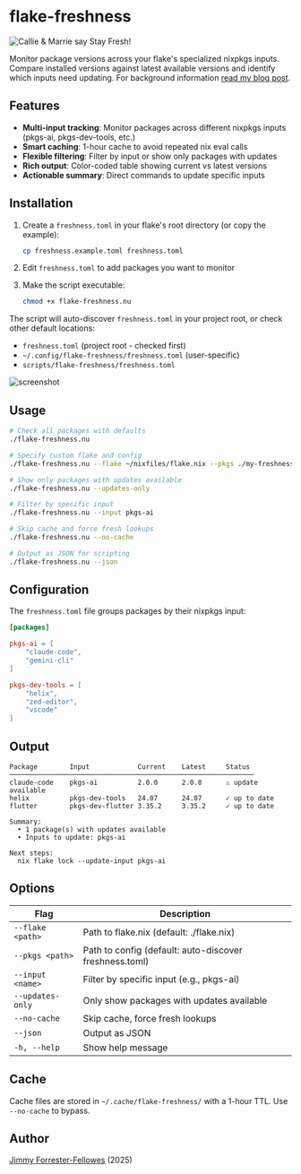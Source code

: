 # flake-freshness

![Callie & Marrie say Stay Fresh!](https://www.jimmyff.co.uk/processed_images/stay-fresh.453646a2f5f5794f.webp)

Monitor package versions across your flake's specialized nixpkgs inputs. Compare installed versions against latest available versions and identify which inputs need updating. For background information [read my blog post](https://www.jimmyff.co.uk/blog/keeping-my-nix-inputs-fresh/).

## Features

- **Multi-input tracking**: Monitor packages across different nixpkgs inputs (pkgs-ai, pkgs-dev-tools, etc.)
- **Smart caching**: 1-hour cache to avoid repeated nix eval calls
- **Flexible filtering**: Filter by input or show only packages with updates
- **Rich output**: Color-coded table showing current vs latest versions
- **Actionable summary**: Direct commands to update specific inputs

## Installation

1. Create a `freshness.toml` in your flake's root directory (or copy the example):
   ```bash
   cp freshness.example.toml freshness.toml
   ```

2. Edit `freshness.toml` to add packages you want to monitor

3. Make the script executable:
   ```bash
   chmod +x flake-freshness.nu
   ```

The script will auto-discover `freshness.toml` in your project root, or check other default locations:

- `freshness.toml` (project root - checked first)
- `~/.config/flake-freshness/freshness.toml` (user-specific)
- `scripts/flake-freshness/freshness.toml`

![screenshot](https://www.jimmyff.co.uk/processed_images/flake-freshness.160abb330c918c57.webp)

## Usage

```bash
# Check all packages with defaults
./flake-freshness.nu

# Specify custom flake and config
./flake-freshness.nu --flake ~/nixfiles/flake.nix --pkgs ./my-freshness.toml

# Show only packages with updates available
./flake-freshness.nu --updates-only

# Filter by specific input
./flake-freshness.nu --input pkgs-ai

# Skip cache and force fresh lookups
./flake-freshness.nu --no-cache

# Output as JSON for scripting
./flake-freshness.nu --json
```

## Configuration

The `freshness.toml` file groups packages by their nixpkgs input:

```toml
[packages]

pkgs-ai = [
    "claude-code",
    "gemini-cli"
]

pkgs-dev-tools = [
    "helix",
    "zed-editor",
    "vscode"
]
```

## Output

```
Package        Input            Current    Latest     Status
─────────────────────────────────────────────────────────────
claude-code    pkgs-ai          2.0.0      2.0.8      ⚠ update available
helix          pkgs-dev-tools   24.07      24.07      ✓ up to date
flutter        pkgs-dev-flutter 3.35.2     3.35.2     ✓ up to date

Summary:
  • 1 package(s) with updates available
  • Inputs to update: pkgs-ai

Next steps:
  nix flake lock --update-input pkgs-ai
```

## Options

| Flag             | Description                                            |
| ---------------- | ------------------------------------------------------ |
| `--flake <path>` | Path to flake.nix (default: ./flake.nix)               |
| `--pkgs <path>`  | Path to config (default: auto-discover freshness.toml) |
| `--input <name>` | Filter by specific input (e.g., pkgs-ai)               |
| `--updates-only` | Only show packages with updates available              |
| `--no-cache`     | Skip cache, force fresh lookups                        |
| `--json`         | Output as JSON                                         |
| `-h, --help`     | Show help message                                      |

## Cache

Cache files are stored in `~/.cache/flake-freshness/` with a 1-hour TTL. Use `--no-cache` to bypass.

## Author

[Jimmy Forrester-Fellowes](https://www.jimmyff.co.uk/) (2025)

